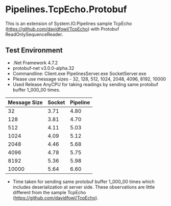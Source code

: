 # Pipelines.TcpEcho.Protobuf
This is an extension of System.IO.Pipelines sample TcpEcho (https://github.com/davidfowl/TcpEcho) with Protobuf ReadOnlySequenceReader.


## Test Environment
* .Net Framework 4.7.2
* protobuf-net v3.0.0-alpha.32
* Commandline:
  Client.exe <MessageSize>
  PipelinesServer.exe <MessageSize>
  SocketServer.exe <MessageSize>
* Please use message sizes - 32, 128, 512, 1024, 2048, 4096, 8192, 10000
* Used Release AnyCPU for taking readings by sending same protobuf buffer 1_000_00 times.


| Message Size|Socket|Pipeline|
|-------------|------|----|
| 32 |3.71|4.80|
|128 |3.81|4.70|
|512 |4.11|5.03|
|1024|4.09|5.12|
|2048|4.46|5.68|
|4096|4.78|5.75|
|8192|5.36|5.98|
|10000|5.64|6.60|

* Time taken for sending same protobuf buffer 1_000_00 times which includes deserialization at server side.
These observations are little different from the sample TcpEcho (https://github.com/davidfowl/TcpEcho).
